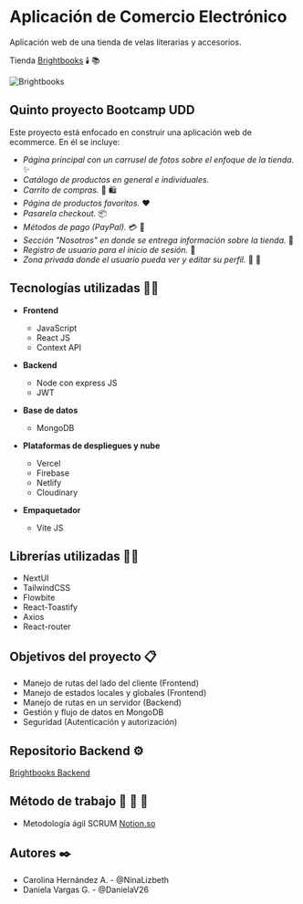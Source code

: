 # Aplicación de Comercio Electrónico

Aplicación web de una tienda de velas literarias y accesorios.

Tienda [Brightbooks](https://elegant-bubblegum-83ca7d.netlify.app/)  :candle:  :books:  

![Brightbooks](https://res.cloudinary.com/dhijxrbsk/image/upload/v1695941939/CapturaProyecto_qi4aaf.png)  

## Quinto proyecto Bootcamp UDD

Este proyecto está enfocado en construir una aplicación web de ecommerce. En él se incluye:

- _Página principal con un carrusel de fotos sobre el enfoque de la tienda._  :sparkles:  
- _Catálogo de productos en general e individuales._
- _Carrito de compras._  :shopping_cart:  :shopping:  
- _Página de productos favoritos._  :heart:  
- _Pasarela checkout._  :package:  
- _Métodos de pago (PayPal)._  :credit_card:  :receipt:  
- _Sección "Nosotros" en donde se entrega información sobre la tienda._  :raising_hand:  
- _Registro de usuario para el inicio de sesión._  :bust_in_silhouette:  
- _Zona privada donde el usuario pueda ver y editar su perfil._  :bust_in_silhouette:  :closed_lock_with_key:  

## Tecnologías utilizadas  :man_technologist:  

- **Frontend**
  - JavaScript
  - React JS
  - Context API

- **Backend**
  - Node con express JS
  - JWT

- **Base de datos**
  - MongoDB

- **Plataformas de despliegues y nube**
  - Vercel
  - Firebase
  - Netlify
  - Cloudinary

- **Empaquetador**
  - Vite JS

## Librerías utilizadas  :woman_technologist:  

- NextUI
- TailwindCSS
- Flowbite
- React-Toastify
- Axios
- React-router

## Objetivos del proyecto  :clipboard:  

- Manejo de rutas del lado del cliente (Frontend)
- Manejo de estados locales y globales (Frontend)
- Manejo de rutas en un servidor (Backend)
- Gestión y flujo de datos en MongoDB
- Seguridad (Autenticación y autorización)

## Repositorio Backend  :gear:  

[Brightbooks Backend](https://github.com/NinaLizbeth/proyecto5-Backend)

## Método de trabajo  :memo: :pencil:  :handshake:  

- Metodología ágil SCRUM [Notion.so](https://www.notion.so/c4dd399304c34b8680df71b79a2b94f8?v=9cb3939ee9284bd2b6388db68b649516)

## Autores  :black_nib:  

- Carolina Hernández A. - @NinaLizbeth
- Daniela Vargas G. - @DanielaV26
